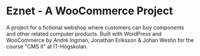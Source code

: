 # Eznet - A WooCommerce Project
A project for a fictional webshop where customers can buy components and other related computer products. Built with WordPress and WooCommerce by André Ingman, Jonathan Eriksson & Johan Westin for the course "CMS II" at IT-Högskolan.
